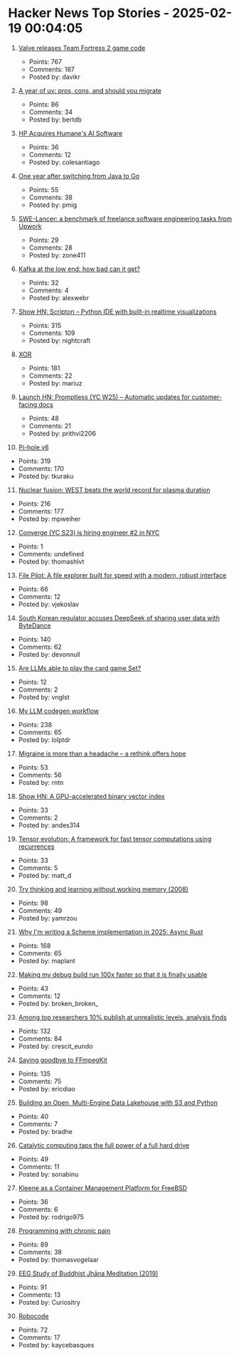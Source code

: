 # Hacker News Top Stories - 2025-02-19 00:04:05

1. [Valve releases Team Fortress 2 game code](https://github.com/ValveSoftware/source-sdk-2013/commit/0759e2e8e179d5352d81d0d4aaded72c1704b7a9)
   - Points: 767
   - Comments: 187
   - Posted by: davikr

2. [A year of uv: pros, cons, and should you migrate](https://www.bitecode.dev/p/a-year-of-uv-pros-cons-and-should)
   - Points: 86
   - Comments: 34
   - Posted by: bertdb

3. [HP Acquires Humane's AI Software](https://humane.com/media/humane-hp)
   - Points: 36
   - Comments: 12
   - Posted by: colesantiago

4. [One year after switching from Java to Go](https://glasskube.dev/blog/from-java-to-go/)
   - Points: 55
   - Comments: 38
   - Posted by: pmig

5. [SWE-Lancer: a benchmark of freelance software engineering tasks from Upwork](https://arxiv.org/abs/2502.12115)
   - Points: 29
   - Comments: 28
   - Posted by: zone411

6. [Kafka at the low end: how bad can it get?](https://broot.ca/kafka-at-the-low-end.html)
   - Points: 32
   - Comments: 4
   - Posted by: alexwebr

7. [Show HN: Scripton – Python IDE with built-in realtime visualizations](https://scripton.dev)
   - Points: 315
   - Comments: 109
   - Posted by: nightcraft

8. [XOR](https://www.chiark.greenend.org.uk/~sgtatham/quasiblog/xor/)
   - Points: 181
   - Comments: 22
   - Posted by: mariuz

9. [Launch HN: Promptless (YC W25) – Automatic updates for customer-facing docs](undefined)
   - Points: 48
   - Comments: 21
   - Posted by: prithvi2206

10. [Pi-hole v6](https://pi-hole.net/blog/2025/02/18/introducing-pi-hole-v6/)
   - Points: 319
   - Comments: 170
   - Posted by: tkuraku

11. [Nuclear fusion: WEST beats the world record for plasma duration](https://www.cea.fr/english/Pages/News/nuclear-fusion-west-beats-the-world-record-for-plasma-duration.aspx)
   - Points: 216
   - Comments: 177
   - Posted by: mpweiher

12. [Converge (YC S23) is hiring engineer #2 in NYC](https://jobs.gem.com/converge/am9icG9zdDreA6I3WJ4ZJ1Yx_WHS5zKP)
   - Points: 1
   - Comments: undefined
   - Posted by: thomashlvt

13. [File Pilot: A file explorer built for speed with a modern, robust interface](https://filepilot.tech/)
   - Points: 66
   - Comments: 12
   - Posted by: vjekoslav

14. [South Korean regulator accuses DeepSeek of sharing user data with ByteDance](https://www.bbc.com/news/articles/c4gex0x87g4o)
   - Points: 140
   - Comments: 62
   - Posted by: devonnull

15. [Are LLMs able to play the card game Set?](https://github.com/vnglst/when-ai-fails/tree/main/playing-set)
   - Points: 12
   - Comments: 2
   - Posted by: vnglst

16. [My LLM codegen workflow](https://harper.blog/2025/02/16/my-llm-codegen-workflow-atm/)
   - Points: 238
   - Comments: 65
   - Posted by: lolptdr

17. [Migraine is more than a headache – a rethink offers hope](https://www.nature.com/articles/d41586-025-00456-x)
   - Points: 53
   - Comments: 56
   - Posted by: rntn

18. [Show HN: A GPU-accelerated binary vector index](https://rlafuente.com/post?post=2024-6-12-a-binary-vector-store)
   - Points: 33
   - Comments: 2
   - Posted by: andes314

19. [Tensor evolution: A framework for fast tensor computations using recurrences](https://arxiv.org/abs/2502.03402)
   - Points: 33
   - Comments: 5
   - Posted by: matt_d

20. [Try thinking and learning without working memory (2008)](https://sharpbrains.com/blog/2008/05/25/try-thinking-and-learning-without-working-memory/)
   - Points: 98
   - Comments: 49
   - Posted by: yamrzou

21. [Why I'm writing a Scheme implementation in 2025: Async Rust](https://maplant.com/2025-02-17-Why-I%27m-Writing-a-Scheme-Implementation-in-2025-(The-Answer-is-Async-Rust).html)
   - Points: 168
   - Comments: 65
   - Posted by: maplant

22. [Making my debug build run 100x faster so that it is finally usable](https://gaultier.github.io/blog/making_my_debug_build_run_100_times_faster.html)
   - Points: 43
   - Comments: 12
   - Posted by: broken_broken_

23. [Among top researchers 10% publish at unrealistic levels, analysis finds](https://www.chemistryworld.com/news/among-worlds-top-researchers-10-publish-at-unrealistic-levels-analysis-finds/4020962.article)
   - Points: 132
   - Comments: 84
   - Posted by: crescit_eundo

24. [Saying goodbye to FFmpegKit](https://tanersener.medium.com/saying-goodbye-to-ffmpegkit-33ae939767e1)
   - Points: 135
   - Comments: 75
   - Posted by: ericdiao

25. [Building an Open, Multi-Engine Data Lakehouse with S3 and Python](https://tower.dev/blog/building-an-open-multi-engine-data-lakehouse-with-s3-and-python)
   - Points: 40
   - Comments: 7
   - Posted by: bradhe

26. [Catalytic computing taps the full power of a full hard drive](https://www.quantamagazine.org/catalytic-computing-taps-the-full-power-of-a-full-hard-drive-20250218/)
   - Points: 49
   - Comments: 11
   - Posted by: sonabinu

27. [Kleene as a Container Management Platform for FreeBSD](https://gyptazy.com/howto-kleene-as-a-container-management-platform-for-freebsd/)
   - Points: 36
   - Comments: 6
   - Posted by: rodrigo975

28. [Programming with chronic pain](https://thomasvogelaar.me/posts/programming-with-chronic-pain/)
   - Points: 89
   - Comments: 38
   - Posted by: thomasvogelaar

29. [EEG Study of Buddhist Jhāna Meditation (2019)](https://www.frontiersin.org/journals/human-neuroscience/articles/10.3389/fnhum.2019.00178/full)
   - Points: 91
   - Comments: 13
   - Posted by: Curiositry

30. [Robocode](https://robocode.sourceforge.io/)
   - Points: 72
   - Comments: 17
   - Posted by: kaycebasques

